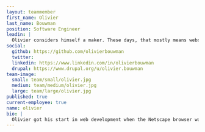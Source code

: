 ```yaml
---
layout: teammember
first_name: Olivier
last_name: Bouwman
position: Software Engineer
leadin: |
  Olivier considers himself a maker. These days, that mostly means websites and the occasional art project. But there was that one time he built a mini golf course in his side yard. 
social:
  github: https://github.com/olivierbouwman
  twitter:
  linkedin: https://www.linkedin.com/in/olivierbouwman
  drupal: https://www.drupal.org/u/olivier.bouwman
team-image:
  small: team/small/olivier.jpg
  medium: team/medium/olivier.jpg
  large: team/large/olivier.jpg
published: true
current-employee: true
name: olivier
bio: |
  Olivier got his start in web development when the Netscape browser was the hot new thing. He cut his coding teeth helping his father develop a digital library for a local university. Born and raised in the Netherlands, Olivier studied computer science and put his schooling to work in telecommunications. He spent nearly eight years juggling the roles of project manager and software developer. He eventually found himself roaming the U.S. in a Volkswagen bus - as all good adventures begin - and wound up in the Pacific Northwest. Now he’s settled in Portland, putting his years of software engineering experience to use for our nonprofit clients. His mini golf course, <a href="http://twinpinescountryclub.com/">Twin Pines Country Club</a>, is also open to the public. 
---
```

